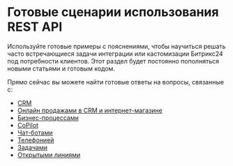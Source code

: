 # Готовые сценарии использования REST API

Используйте готовые примеры с пояснениями, чтобы научиться решать часто встречающиеся задачи интеграции или кастомизации Битрикс24 под потребности клиентов. Этот раздел будет постоянно пополняться новыми статьями и готовым кодом.

Прямо сейчас вы можете найти готовые ответы на вопросы, связанные с:

- [CRM](./crm/index.md)
- [Онлайн продажами в CRM и интернет-магазине](./sale/index.md) 
- [Бизнес-процессами](./bizproc/index.md)
- [CoPilot](./ai/add-joke-prompt.md)
- [Чат-ботами](./chat-bots/index.md)
- [Телефонией](./telephony/index.md)
- [Задачами](./tasks/index.md)
- [Открытыми линиями](./openlines/example-connector.md)